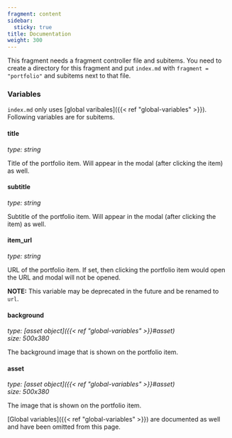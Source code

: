 ```yaml
---
fragment: content
sidebar:
  sticky: true
title: Documentation
weight: 300
---
```


This fragment needs a fragment controller file and subitems. You need to create a directory for this fragment and put `index.md` with `fragment = "portfolio"` and subitems next to that file.

### Variables

`index.md` only uses [global varibales]({{< ref "global-variables" >}}). Following variables are for subitems.

#### title
*type: string*

Title of the portfolio item. Will appear in the modal (after clicking the item) as well.

#### subtitle
*type: string*

Subtitle of the portfolio item. Will appear in the modal (after clicking the item) as well.

#### item_url
*type: string*

URL of the portfolio item. If set, then clicking the portfolio item would open the URL and modal will not be opened.

**NOTE:** This variable may be deprecated in the future and be renamed to `url`.

#### background
*type: [asset object]({{< ref "global-variables" >}}#asset)*  
*size: 500x380*

The background image that is shown on the portfolio item.

#### asset
*type: [asset object]({{< ref "global-variables" >}}#asset)*  
*size: 500x380*

The image that is shown on the portfolio item.

[Global variables]({{< ref "global-variables" >}}) are documented as well and have been omitted from this page.
